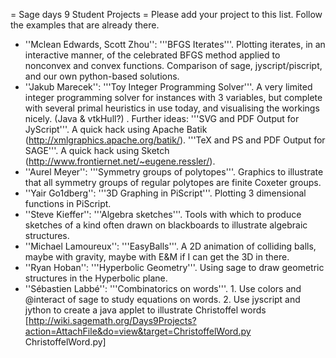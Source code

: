 = Sage days 9 Student Projects =
Please add your project to this list. Follow the examples that are already there.

 * ''Mclean Edwards, Scott Zhou'': '''BFGS Iterates'''.  Plotting iterates, in an interactive manner, of the celebrated BFGS method applied to nonconvex and convex functions.  Comparison of sage, jyscript/piscript, and our own python-based solutions.
 * ''Jakub Marecek'': '''Toy Integer Programming Solver'''.  A very limited integer programming solver for instances with 3 variables, but complete with several primal heuristics in use today, and visualising the workings nicely. (Java & vtkHull?)
  . Further ideas: '''SVG and PDF Output for JyScript'''. A quick hack using Apache Batik (http://xmlgraphics.apache.org/batik/). '''TeX and PS and PDF Output for SAGE'''. A quick hack using Sketch (http://www.frontiernet.net/~eugene.ressler/).
 * ''Aurel Meyer'': '''Symmetry groups of polytopes'''.  Graphics to illustrate that all symmetry groups of regular polytopes are finite Coxeter groups.
 * ''Yair Go1dberg'': '''3D Graphing in PiScript'''. Plotting 3 dimensional functions in PiScript.
 * ''Steve Kieffer'': '''Algebra sketches'''. Tools with which to produce sketches of a kind often drawn on blackboards to illustrate algebraic structures.
 * ''Michael Lamoureux'': '''EasyBalls'''. A 2D animation of colliding balls, maybe with gravity, maybe with E&M if I can get the 3D in there.
 * ''Ryan Hoban'': '''Hyperbolic Geometry'''. Using sage to draw geometric structures in the Hyperbolic plane.
 * ''Sébastien Labbé'': '''Combinatorics on words'''. 
        1. Use colors and @interact of sage to study equations on words. 
        2. Use jyscript and jython to create a java applet to illustrate Christoffel words 
           [http://wiki.sagemath.org/Days9Projects?action=AttachFile&do=view&target=ChristoffelWord.py ChristoffelWord.py]

